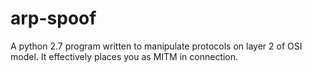 # arp-spoof
A python 2.7 program written to manipulate protocols on layer 2 of OSI model. It effectively places you as MITM in connection. 
